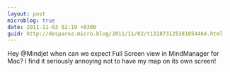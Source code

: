 ```yaml
---
layout: post
microblog: true
date: 2011-11-03 02:19 +0300
guid: http://desparoz.micro.blog/2011/11/02/t131873125381054464.html
---
```

Hey @Mindjet when can we expect Full Screen view in MindManager for Mac? I find it seriously annoying not to have  my map on its own screen!
